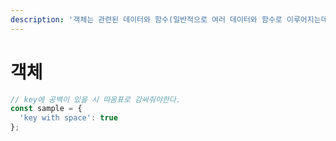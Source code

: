 ```yaml
---
description: '객체는 관련된 데이터와 함수(일반적으로 여러 데이터와 함수로 이루어지는데, 객체 안에 있을 때는 보통 프로퍼티와 메소드라고 부릅니다)의 집합'
---
```


# 객체

```javascript
// key에 공백이 있을 시 따옴표로 감싸줘야한다.
const sample = {
  'key with space': true
};
```


